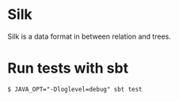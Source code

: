 # Silk 

Silk is a data format in between relation and trees. 



# Run tests with sbt

    $ JAVA_OPT="-Dloglevel=debug" sbt test


